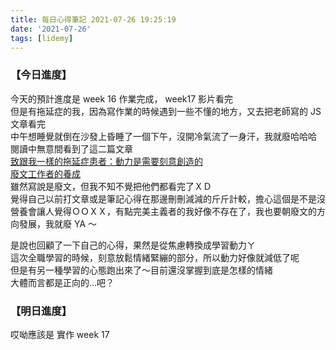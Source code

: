 ```yaml
---
title: 每日心得筆記 2021-07-26 19:25:19
date: '2021-07-26'
tags: [lidemy]
---
```


### 【今日進度】

今天的預計進度是 week 16 作業完成， week17 影片看完  
但是有拖延症的我，因為寫作業的時候遇到一些不懂的地方，又去把老師寫的 JS 文章看完  
中午想睡覺就倒在沙發上昏睡了一個下午，沒開冷氣流了一身汗，我就廢哈哈哈  
閱讀中無意間看到了這二篇文章  
[致跟我一樣的拖延症患者：動力是需要刻意創造的](https://medium.com/hulis-blog/procrastination-ba12754ada49)  
[廢文工作者的養成](https://hulitw.medium.com/%E5%BB%A2%E6%96%87%E5%B7%A5%E4%BD%9C%E8%80%85%E7%9A%84%E9%A4%8A%E6%88%90-d05a5b7e539)  
雖然寫說是廢文，但我不知不覺把他們都看完了ＸＤ  
覺得自己以前打文章或是筆記心得在那邊刪刪減減的斤斤計較，擔心這個是不是沒營養會讓人覺得ＯＯＸＸ，有點完美主義者的我好像不存在了，我也要朝廢文的方向發展，我就廢 YA ～

是說也回顧了一下自己的心得，果然是從焦慮轉換成學習動力ㄚ  
這次全職學習的時候，刻意放鬆情緒緊繃的部分，所以動力好像就減低了呢  
但是有另一種學習的心態跑出來了～目前還沒掌握到底是怎樣的情緒  
大體而言都是正向的...吧？

### 【明日進度】

哎呦應該是 實作 week 17
